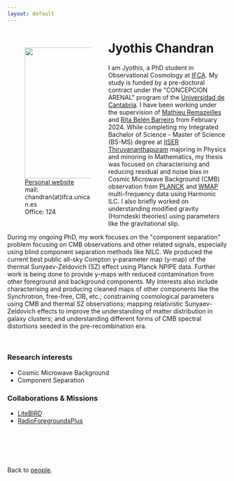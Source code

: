 ```yaml
---
layout: default
---
```




<p style="float: left; width: 30%; margin:40px"><img src="{{site.url}}/assets/imgs/People/chandranj.png" style="width:224px;height:300px;"> <a href="https://">Personal website</a> <br> mail: chandran(at)ifca.unican.es <br> Office: 124</p>

# Jyothis Chandran

I am Jyothis, a PhD student in Observational Cosmology at [IFCA](https://ifca.unican.es/es-es). My study is funded by a pre-doctoral contract under the "CONCEPCION ARENAL" program of the [Universidad de Cantabria](https://web.unican.es/). I have been working under the supervision of [Mathieu Remazeilles](https://ifca-cosmology.github.io/remazeillesm) and [Rita Belén Barreiro](https://ifca-cosmology.github.io/barreirorb) from February 2024. While completing my Integrated Bachelor of Science - Master of Science (BS-MS) degree at [IISER Thiruvananthapuram](https://www.iisertvm.ac.in/) majoring in Physics and minoring in Mathematics, my thesis was focused on characterising and reducing residual and noise bias in Cosmic Microwave Background (CMB) observation from [PLANCK](https://www.cosmos.esa.int/web/planck) and [WMAP](https://map.gsfc.nasa.gov/) multi-frequency data using Harmonic ILC. I also briefly worked on understanding modified gravity (Horndeski theories) using parameters like the gravitational slip.

During my ongoing PhD, my work focuses on the "component separation" problem focusing on CMB observations and other related signals, especially using blind component separation methods like NILC. We produced the current best public all-sky Compton y-parameter map (y-map) of the thermal Sunyaev-Zeldovich (SZ) effect using Planck NPIPE data. Further work is being done to provide y-maps with reduced contamination from other foreground and background components. My interests also include characterising and producing cleaned maps of other components like the Synchrotron, free-free, CIB, etc.; constraining cosmological parameters using CMB and thermal SZ observations; mapping relativistic Sunyaev-Zeldovich effects to improve the understanding of matter distribution in galaxy clusters; and understanding different forms of CMB spectral distortions seeded in the pre-recombination era.



<br>


### Research interests

- Cosmic Microwave Background
- Component Separation


### Collaborations & Missions

- [LiteBIRD](https://www.isas.jaxa.jp/en/missions/spacecraft/future/litebird.html)
- [RadioForegroundsPlus](https://research.iac.es/proyecto/radioforegroundsplus/)


<br>
<br>
<br>
<br>

Back to [people]({{site.url}}/people).
